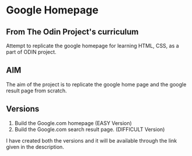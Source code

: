 # Google Homepage

## From The Odin Project's curriculum

 Attempt to replicate the google homepage for learning HTML, CSS, as a part of ODIN project.


## AIM

The aim of the project is to replicate the google home page and the google result page from scratch.


## Versions

1. Build the Google.com homepage (EASY Version)
2. Build the Google.com search result page. (DIFFICULT Version)

I have created both the versions and it will be available through the link given in the description.
